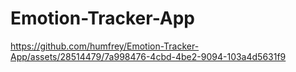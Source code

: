 # Emotion-Tracker-App

https://github.com/humfrey/Emotion-Tracker-App/assets/28514479/7a998476-4cbd-4be2-9094-103a4d5631f9

